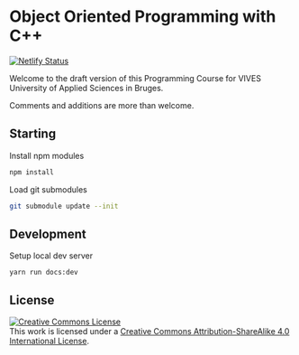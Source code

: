 # Object Oriented Programming with C++

[![Netlify Status](https://api.netlify.com/api/v1/badges/a4610e7b-3ae7-4341-b2c3-73bc40a933cf/deploy-status)](https://app.netlify.com/sites/oop-cpp/deploys)

Welcome to the draft version of this Programming Course for VIVES University of Applied Sciences in Bruges.

Comments and additions are more than welcome.

## Starting

Install npm modules

```bash
npm install
```

Load git submodules

```bash
git submodule update --init
```

## Development

Setup local dev server

```shell
yarn run docs:dev
```

## License

<a rel="license" href="http://creativecommons.org/licenses/by-sa/4.0/"><img alt="Creative Commons License" style="border-width:0" src="https://i.creativecommons.org/l/by-sa/4.0/88x31.png" /></a><br />This work is licensed under a <a rel="license" href="http://creativecommons.org/licenses/by-sa/4.0/">Creative Commons Attribution-ShareAlike 4.0 International License</a>.
